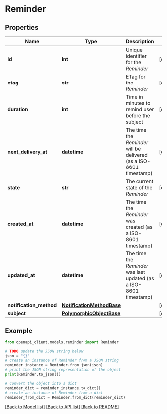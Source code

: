 # Reminder


## Properties

Name | Type | Description | Notes
------------ | ------------- | ------------- | -------------
**id** | **int** | Unique identifier for the *Reminder* | [optional] 
**etag** | **str** | ETag for the *Reminder* | [optional] 
**duration** | **int** | Time in minutes to remind user before the subject | [optional] 
**next_delivery_at** | **datetime** | The time the *Reminder* will be delivered (as a ISO-8601 timestamp) | [optional] 
**state** | **str** | The current state of the *Reminder* | [optional] 
**created_at** | **datetime** | The time the *Reminder* was created (as a ISO-8601 timestamp) | [optional] 
**updated_at** | **datetime** | The time the *Reminder* was last updated (as a ISO-8601 timestamp) | [optional] 
**notification_method** | [**NotificationMethodBase**](NotificationMethodBase.md) |  | [optional] 
**subject** | [**PolymorphicObjectBase**](PolymorphicObjectBase.md) |  | [optional] 

## Example

```python
from openapi_client.models.reminder import Reminder

# TODO update the JSON string below
json = "{}"
# create an instance of Reminder from a JSON string
reminder_instance = Reminder.from_json(json)
# print the JSON string representation of the object
print(Reminder.to_json())

# convert the object into a dict
reminder_dict = reminder_instance.to_dict()
# create an instance of Reminder from a dict
reminder_from_dict = Reminder.from_dict(reminder_dict)
```
[[Back to Model list]](../README.md#documentation-for-models) [[Back to API list]](../README.md#documentation-for-api-endpoints) [[Back to README]](../README.md)


